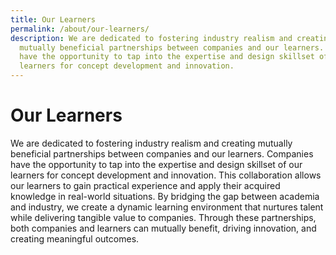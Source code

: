 ```yaml
---
title: Our Learners
permalink: /about/our-learners/
description: We are dedicated to fostering industry realism and creating
  mutually beneficial partnerships between companies and our learners. Companies
  have the opportunity to tap into the expertise and design skillset of our
  learners for concept development and innovation.
---
```

# **Our Learners**

We are dedicated to fostering industry realism and creating mutually beneficial partnerships between companies and our learners. Companies have the opportunity to tap into the expertise and design skillset of our learners for concept development and innovation. This collaboration allows our learners to gain practical experience and apply their acquired knowledge in real-world situations. By bridging the gap between academia and industry, we create a dynamic learning environment that nurtures talent while delivering tangible value to companies. Through these partnerships, both companies and learners can mutually benefit, driving innovation, and creating meaningful outcomes.